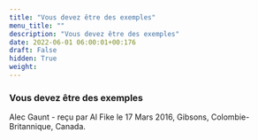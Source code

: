 ```yaml
---
title: "Vous devez être des exemples"
menu_title: ""
description: "Vous devez être des exemples"
date: 2022-06-01 06:00:01+00:176
draft: False
hidden: True
weight:
---
```

### Vous devez être des exemples

Alec Gaunt - reçu par Al Fike le 17 Mars 2016, Gibsons, Colombie-Britannique, Canada.



